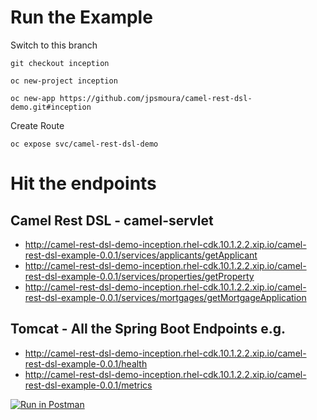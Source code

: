 # Run the Example

Switch to this branch

`git checkout inception`

`oc new-project inception`

`oc new-app https://github.com/jpsmoura/camel-rest-dsl-demo.git#inception`

Create Route

`oc expose svc/camel-rest-dsl-demo`

# Hit the endpoints

## Camel Rest DSL - camel-servlet

- http://camel-rest-dsl-demo-inception.rhel-cdk.10.1.2.2.xip.io/camel-rest-dsl-example-0.0.1/services/applicants/getApplicant
- http://camel-rest-dsl-demo-inception.rhel-cdk.10.1.2.2.xip.io/camel-rest-dsl-example-0.0.1/services/properties/getProperty
- http://camel-rest-dsl-demo-inception.rhel-cdk.10.1.2.2.xip.io/camel-rest-dsl-example-0.0.1/services/mortgages/getMortgageApplication

## Tomcat - All the Spring Boot Endpoints e.g.

- http://camel-rest-dsl-demo-inception.rhel-cdk.10.1.2.2.xip.io/camel-rest-dsl-example-0.0.1/health
- http://camel-rest-dsl-demo-inception.rhel-cdk.10.1.2.2.xip.io/camel-rest-dsl-example-0.0.1/metrics

[![Run in Postman](https://run.pstmn.io/button.svg)](https://app.getpostman.com/run-collection/2f9bf92f75a339c75fd4)
